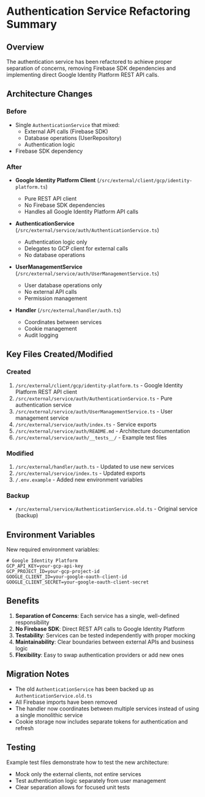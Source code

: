 # Authentication Service Refactoring Summary

## Overview
The authentication service has been refactored to achieve proper separation of concerns, removing Firebase SDK dependencies and implementing direct Google Identity Platform REST API calls.

## Architecture Changes

### Before
- Single `AuthenticationService` that mixed:
  - External API calls (Firebase SDK)
  - Database operations (UserRepository)
  - Authentication logic
- Firebase SDK dependency

### After
- **Google Identity Platform Client** (`/src/external/client/gcp/identity-platform.ts`)
  - Pure REST API client
  - No Firebase SDK dependencies
  - Handles all Google Identity Platform API calls

- **AuthenticationService** (`/src/external/service/auth/AuthenticationService.ts`)
  - Authentication logic only
  - Delegates to GCP client for external calls
  - No database operations

- **UserManagementService** (`/src/external/service/auth/UserManagementService.ts`)
  - User database operations only
  - No external API calls
  - Permission management

- **Handler** (`/src/external/handler/auth.ts`)
  - Coordinates between services
  - Cookie management
  - Audit logging

## Key Files Created/Modified

### Created
1. `/src/external/client/gcp/identity-platform.ts` - Google Identity Platform REST API client
2. `/src/external/service/auth/AuthenticationService.ts` - Pure authentication service
3. `/src/external/service/auth/UserManagementService.ts` - User management service
4. `/src/external/service/auth/index.ts` - Service exports
5. `/src/external/service/auth/README.md` - Architecture documentation
6. `/src/external/service/auth/__tests__/` - Example test files

### Modified
1. `/src/external/handler/auth.ts` - Updated to use new services
2. `/src/external/service/index.ts` - Updated exports
3. `/.env.example` - Added new environment variables

### Backup
- `/src/external/service/AuthenticationService.old.ts` - Original service (backup)

## Environment Variables

New required environment variables:
```env
# Google Identity Platform
GCP_API_KEY=your-gcp-api-key
GCP_PROJECT_ID=your-gcp-project-id
GOOGLE_CLIENT_ID=your-google-oauth-client-id
GOOGLE_CLIENT_SECRET=your-google-oauth-client-secret
```

## Benefits

1. **Separation of Concerns**: Each service has a single, well-defined responsibility
2. **No Firebase SDK**: Direct REST API calls to Google Identity Platform
3. **Testability**: Services can be tested independently with proper mocking
4. **Maintainability**: Clear boundaries between external APIs and business logic
5. **Flexibility**: Easy to swap authentication providers or add new ones

## Migration Notes

- The old `AuthenticationService` has been backed up as `AuthenticationService.old.ts`
- All Firebase imports have been removed
- The handler now coordinates between multiple services instead of using a single monolithic service
- Cookie storage now includes separate tokens for authentication and refresh

## Testing

Example test files demonstrate how to test the new architecture:
- Mock only the external clients, not entire services
- Test authentication logic separately from user management
- Clear separation allows for focused unit tests